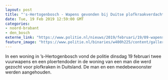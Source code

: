 ```yaml
---
layout: post
title: "'s-Hertogenbosch - Wapens gevonden bij Duitse plofkraakverdachte"
date: Tue, 19 Feb 2019 12:59:00 GMT
categories: 
- noord-brabant 
- den_bosch 
externe_link: "https://www.politie.nl/nieuws/2019/februari/19/09-wapens-gevonden-bij-duitse-plofkraakverdachte.html"
feature_image: "https://www.politie.nl/binaries/w400h225/content/gallery/politie/nieuws/2019/februari/09-ob/20190219-foto-vuurwapen-wethouder-schuurmanslaan-den-bosch-1.jpg"
---
```


In een woning in ’s-Hertogenbosch vond de politie dinsdag 19 februari twee vuurwapens en een ploertendoder in de woning van een man die werd gezocht voor plofkraken in Duitsland. De man en een medebewoonster werden aangehouden.
